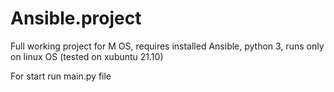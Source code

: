 # Ansible.project
Full working project for M OS, requires installed Ansible, python 3, runs only on linux OS (tested on xubuntu 21.10)

For start run main.py file
